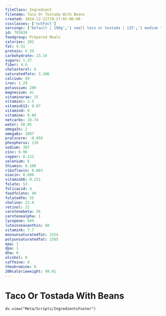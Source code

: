 ```yaml
---
fileClass: Ingredient
filename: Taco Or Tostada With Beans
created: 2024-12-21T19:27:02-06:00
cssclasses: ['nutFact']
servings: ['Default | 100g','1 small taco or tostada | 125','1 medium taco or tostada | 152','1 large taco or tostada | 263','1 taco or tostada, ns size | 152','1 taco bell tostada | 170','1 cup | 122']
id: 785839
foodgroup: Prepared Meals
calories: 202
fat: 9.51
protein: 6.39
carbohydrate: 23.34
sugars: 1.37
fiber: 4.6
cholesterol: 6
saturatedfats: 3.106
calcium: 89
iron: 1.29
potassium: 289
magnesium: 41
vitaminarae: 25
vitaminc: 2.5
vitaminb12: 0.07
vitamind: 0
vitamine: 0.88
netcarbs: 18.74
water: 58.85
omega3s: 2
omega6s: 2097
pralscore: -0.059
phosphorus: 139
sodium: 387
zinc: 0.96
copper: 0.122
selenium: 6
thiamin: 0.108
riboflavin: 0.083
niacin: 0.686
vitaminb6: 0.151
folate: 53
folicacid: 4
foodfolate: 49
folatedfe: 55
choline: 22.9
retinol: 21
carotenebeta: 56
carotenealpha: 1
lycopene: 849
luteinzeaxanthin: 60
vitamink: 7.7
monounsaturatedfat: 3154
polyunsaturatedfat: 2385
epa: 1
dpa: 1
dha: 0
alcohol: 0
caffeine: 0
theobromine: 0
200calorieweight: 99.01
---
```


# Taco Or Tostada With Beans

```dataviewjs
dv.view("Meta/Scripts/IngredientsFooter")
```